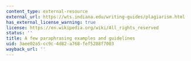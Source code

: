```yaml
---
content_type: external-resource
external_url: https://wts.indiana.edu/writing-guides/plagiarism.html
has_external_license_warning: true
license: https://en.wikipedia.org/wiki/All_rights_reserved
status: ''
title: A few paraphrasing examples and guidelines
uid: 3aee02a5-cc9c-4d82-a768-fef5288f7003
wayback_url: ''
---
```

